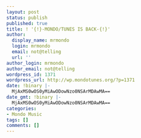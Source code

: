 ```yaml
---
layout: post
status: publish
published: true
title: ! '{!}-MONDO/TUNES IS BACK-{!}'
author:
  display_name: mrmondo
  login: mrmondo
  email: not@telling
  url: ''
author_login: mrmondo
author_email: not@telling
wordpress_id: 1371
wordpress_url: http://wp.mondotunes.org/?p=1371
date: !binary |-
  MjAxMS0wOS0yMiAwODowNzo0NSArMDAwMA==
date_gmt: !binary |-
  MjAxMS0wOS0yMiAwODowNzo0NSArMDAwMA==
categories:
- Mondo Music
tags: []
comments: []
---
```


